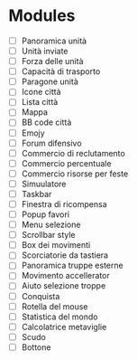 # Modules

-   [ ] Panoramica unità
-   [ ] Unità inviate
-   [ ] Forza delle unità
-   [ ] Capacità di trasporto
-   [ ] Paragone unità
-   [ ] Icone città
-   [ ] Lista città
-   [ ] Mappa
-   [ ] BB code città
-   [ ] Emojy
-   [ ] Forum difensivo
-   [ ] Commercio di reclutamento
-   [ ] Commercio percentuale
-   [ ] Commercio risorse per feste
-   [ ] Simuulatore
-   [ ] Taskbar
-   [ ] Finestra di ricompensa
-   [ ] Popup favori
-   [ ] Menu selezione
-   [ ] Scrollbar style
-   [ ] Box dei movimenti
-   [ ] Scorciatorie da tastiera
-   [ ] Panoramica truppe esterne
-   [ ] Movimento accellerator
-   [ ] Aiuto selezione troppe
-   [ ] Conquista
-   [ ] Rotella del mouse
-   [ ] Statistica del mondo
-   [ ] Calcolatrice metaviglie
-   [ ] Scudo
-   [ ] Bottone
